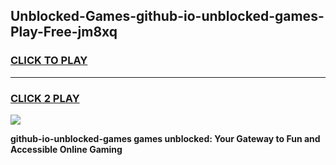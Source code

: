 
## Unblocked-Games-github-io-unblocked-games-Play-Free-jm8xq
<h3>
<a href="https://premium76.site?title=github-io-unblocked-games&ref=15A">CLICK TO PLAY</a></h3>
<hr>

<h3>
<a href="https://premium76.site?title=github-io-unblocked-games&ref=15A">CLICK 2 PLAY</a>
  
</h3>

<a href="https://premium76.site?title=github-io-unblocked-games&ref=15A"><img src="https://clearcache.store/games.png"></a>


**github-io-unblocked-games games unblocked: Your Gateway to Fun and Accessible Online Gaming**

